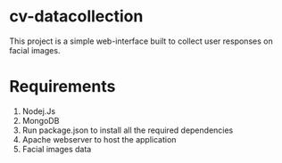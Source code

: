 # cv-datacollection
This project is a simple web-interface built to collect user responses on facial images.

# Requirements
1. Nodej.Js
2. MongoDB
3. Run package.json to install all the required dependencies
4. Apache webserver to host the application
5. Facial images data
